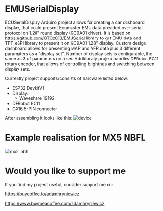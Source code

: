 # EMUSerialDisplay
ECUSerialDisplay Arduino project allows for creating a car dashboard display, that could present Ecumaster EMU data provided over serial protocol on 1.28" round display (GC9A01 driver).
It is based on https://github.com/GTO2013/EMUSerial library to get EMU data and TFT_eSPI library to present it on GC9A01 1.28" display.
Custom design dashboard allows for presenting MAP and AFR data plus 3 different paramaters as a "display set". Number of display sets is configurable, the same as 3 of parameters on a set.
Additionaly project handles DFRobot EC11 rotary encoder, that allows of controlling brightnes and switching between display sets.

Currently project supports/consists of hardware listed below:
- ESP32 DevkitV1
- Display:
  - Waveshare 19192
- DFRobot EC11
- GX16 5-PIN connector

After assembling it looks like this:
![device](https://github.com/ahryniewicz/EMUSerialDisplay/assets/27493069/55a9f474-5a23-4e2d-8578-241cbd152e2f)

# Example realisation for MX5 NBFL
![mx5_nbfl](https://github.com/ahryniewicz/EMUSerialDisplay/assets/27493069/198ce48b-f850-4c7f-9770-4d03bdd32399)

# Would you like to support me
If you find my project useful, consider support me on:

https://buycoffee.to/adamhryniewicz

https://www.buymeacoffee.com/adamhryniewicz
